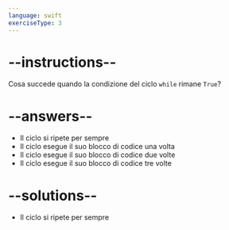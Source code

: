 ```yaml
---
language: swift
exerciseType: 3
---
```


# --instructions--

Cosa succede quando la condizione del ciclo `while` rimane `True`?

# --answers--

- Il ciclo si ripete per sempre
- Il ciclo esegue il suo blocco di codice una volta
- Il ciclo esegue il suo blocco di codice due volte
- Il ciclo esegue il suo blocco di codice tre volte

# --solutions--

- Il ciclo si ripete per sempre
